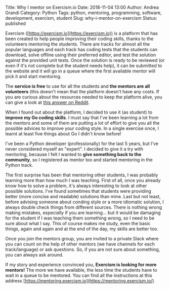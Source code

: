 Title: Why I mentor on Exercism.io
Date: 2018-11-04 13:00
Author: Andrea Grandi
Category: Python
Tags: python, mentoring, programming, software, development, exercism, student
Slug: why-i-mentor-on-exercism
Status: published

Exercism ([https://exercism.io](https://exercism.io)) is a platform that has been created to help people improving their coding skills, thanks to the volunteers mentoring the students. There are tracks for almost all the popular languages and each track has coding tests that the students can download, solve offline using their preferred editor, and test the solution against the provided unit tests. Once the solution is ready to be reviewed (or even if it's not complete but the student needs help), it can be submitted to the website and it will go in a queue where the first available mentor will pick it and start mentoring.

The **service is free** to use for all the students and **the mentors are all volunteers** (this doesn't mean that the platform doesn't have any costs. If you are curious about the resources needed to keep the platform alive, you can give a look at [this answer on Reddit](https://www.reddit.com/r/Python/comments/9tugvn/exercismio_needs_python_mentors/e8zy5mq/).

When I found out about the platform, I decided to use it (as student) to **improve my Go coding skills**. I must say that I've been learning a lot from the mentors and some of them are putting a lot of effort to give you all the possible advices to improve your coding style. In a single exercise once, I learnt at least five things about Go I didn't know before!

I've been a Python developer (professionally) for the last 5 years, but I've never considered myself an "expert". I decided to give it a try with mentoring, because I felt I wanted to **give something back to the community**, so I registered as mentor too and started mentoring in the Python track.

The first surprise has been that mentoring other students, I was probably learning more than how much I was teaching. First of all, once you already know how to solve a problem, it's always interesting to look at other possible solutions. I've found sometimes that students were providing better (more concise and readable) solutions than mine. Last but not least, before advising someone about conding style or a more idiomatic solution, I always double check things from different sources. There is nothing wrong making mistakes, especially if you are learning... but it would be damaging for the student if I was teaching them something wrong, so I need to be sure about what I say. This of course makes me study, even the basic things, again and again and at the end of the day, my skills are better too.

Once you join the mentors group, you are invited to a private Slack where you can count on the help of other mentors (we have channels for each track/language) or ask questions. So, if you are not sure about something, you can always ask around.

If my story and experience convinced you, **Exercism is looking for more mentors!** The more we have available, the less time the students have to wait in a queue to be mentored. You can find all the instructions at this address [https://mentoring.exercism.io](https://mentoring.exercism.io/)
